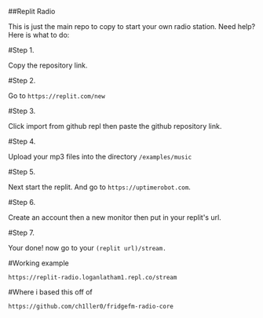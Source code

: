 ##Replit Radio

This is just the main repo to copy to start your own radio station. Need help? Here is what to do:

#Step 1.

Copy the repository link. 

#Step 2.

Go to `https://replit.com/new`

#Step 3. 

Click import from github repl then paste the github repository link.

#Step 4.

Upload your mp3 files into the directory `/examples/music`

#Step 5.

Next start the replit. And go to `https://uptimerobot.com`.

#Step 6. 

Create an account then a new monitor then put in your replit's url.

#Step 7.

Your done! now go to your `(replit url)/stream.`

#Working example

`https://replit-radio.loganlatham1.repl.co/stream`

#Where i based this off of

`https://github.com/ch1ller0/fridgefm-radio-core`

